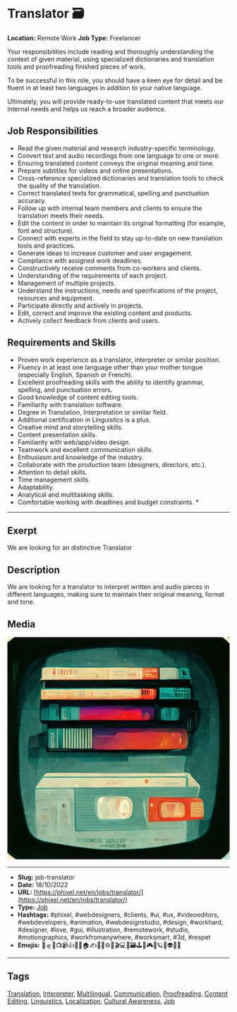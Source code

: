 # Translator 🗃️
**Location:** Remote Work
**Job Type:** Freelancer

Your responsibilities include reading and thoroughly understanding the context of given material, using specialized dictionaries and translation tools and proofreading finished pieces of work.

To be successful in this role, you should have a keen eye for detail and be fluent in at least two languages in addition to your native language.

Ultimately, you will provide ready-to-use translated content that meets our internal needs and helps us reach a broader audience.

## Job Responsibilities

- Read the given material and research industry-specific terminology.
- Convert text and audio recordings from one language to one or more.
- Ensuring translated content conveys the original meaning and tone.
- Prepare subtitles for videos and online presentations.
- Cross-reference specialized dictionaries and translation tools to check the quality of the translation.
- Correct translated texts for grammatical, spelling and punctuation accuracy.
- Follow up with internal team members and clients to ensure the translation meets their needs.
- Edit the content in order to maintain its original formatting (for example, font and structure).
- Connect with experts in the field to stay up-to-date on new translation tools and practices.
- Generate ideas to increase customer and user engagement.
- Compliance with assigned work deadlines.
- Constructively receive comments from co-workers and clients.
- Understanding of the requirements of each project.
- Management of multiple projects.
- Understand the instructions, needs and specifications of the project, resources and equipment.
- Participate directly and actively in projects.
- Edit, correct and improve the existing content and products.
- Actively collect feedback from clients and users.

## Requirements and Skills
- Proven work experience as a translator, interpreter or similar position.
- Fluency in at least one language other than your mother tongue (especially English, Spanish or French).
- Excellent proofreading skills with the ability to identify grammar, spelling, and punctuation errors.
- Good knowledge of content editing tools.
- Familiarity with translation software.
- Degree in Translation, Interpretation or similar field.
- Additional certification in Linguistics is a plus.
- Creative mind and storytelling skills.
- Content presentation skills.
- Familiarity with web/app/video design.
- Teamwork and excellent communication skills.
- Enthusiasm and knowledge of the industry.
- Collaborate with the production team (designers, directors, etc.).
- Attention to detail skills.
- Time management skills.
- Adaptability.
- Analytical and multitasking skills.
- Comfortable working with deadlines and budget constraints. *
------------
## Exerpt
We are looking for an distinctive Translator
## Description
We are looking for a translator to interpret written and audio pieces in different languages, making sure to maintain their original meaning, format and tone.
## Media
<img src="media/f759a1a9/job-translator.jpg">

------------
- **Slug:** job-translator
- **Date:** 18/10/2022
- **URL:** [https://phixel.net/en/jobs/translator/](https://phixel.net/en/jobs/translator/)
- **Type:** [Job](#job)
- **Hashtags:** #phixel, #webdesigners, #clients, #ui, #ux, #videoeditors, #webdevelopers, #animation, #webdesignstudio, #design, #workhard, #designer, #love, #gui, #illustration, #remotework, #studio, #motiongraphics, #workfromanywhere, #worksmart, #3d, #respet
- **Emojis:** 🎨🛸📼📺📹👍🔗📝🏠✍️👨‍💻⚙️🔮🎬‍💻👑🗃️🕹️👾🎮📲🪐🌟👽🚀🌌

------------
## Tags
[Translation](#translation), [Interpreter](#interpreter), [Multilingual](#multilingual), [Communication](#communication), [Proofreading](#proofreading), [Content Editing](#content-editing), [Linguistics](#linguistics), [Localization](#localization), [Cultural Awareness](#cultural-awareness), [Job](#job)
